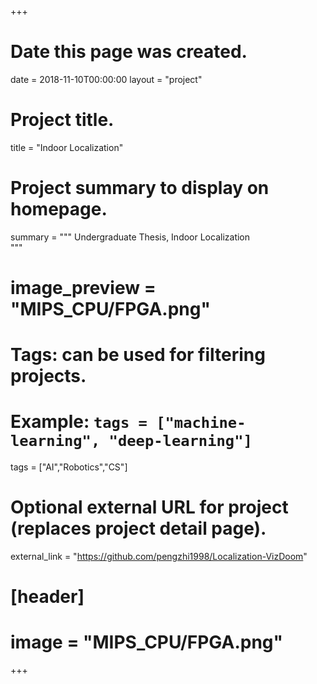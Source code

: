 +++
# Date this page was created.
date = 2018-11-10T00:00:00
layout = "project"

# Project title.
title = "Indoor Localization"

# Project summary to display on homepage.
summary = """
 Undergraduate Thesis, Indoor Localization <br>
 """
 
# image_preview = "MIPS_CPU/FPGA.png"

# Tags: can be used for filtering projects.
# Example: `tags = ["machine-learning", "deep-learning"]`
tags = ["AI","Robotics","CS"]

# Optional external URL for project (replaces project detail page).
external_link = "https://github.com/pengzhi1998/Localization-VizDoom"

# [header]
# image = "MIPS_CPU/FPGA.png"

+++

